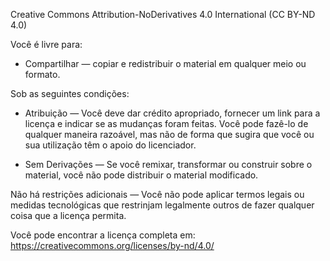 Creative Commons Attribution-NoDerivatives 4.0 International (CC BY-ND 4.0)

Você é livre para:
- Compartilhar — copiar e redistribuir o material em qualquer meio ou formato.

Sob as seguintes condições:
- Atribuição — Você deve dar crédito apropriado, fornecer um link para a licença e indicar se as mudanças foram feitas. Você pode fazê-lo de qualquer maneira razoável, 
mas não de forma que sugira que você ou sua utilização têm o apoio do licenciador.

- Sem Derivações — Se você remixar, transformar ou construir sobre o material, você não pode distribuir o material modificado.

Não há restrições adicionais — Você não pode aplicar termos legais ou medidas tecnológicas que restrinjam legalmente outros de fazer qualquer coisa que a licença permita.

Você pode encontrar a licença completa em: https://creativecommons.org/licenses/by-nd/4.0/

